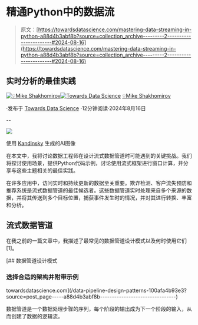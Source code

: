 # 精通Python中的数据流

> 原文：[https://towardsdatascience.com/mastering-data-streaming-in-python-a88d4b3abf8b?source=collection_archive---------2-----------------------#2024-08-16](https://towardsdatascience.com/mastering-data-streaming-in-python-a88d4b3abf8b?source=collection_archive---------2-----------------------#2024-08-16)

## 实时分析的最佳实践

[](https://mshakhomirov.medium.com/?source=post_page---byline--a88d4b3abf8b--------------------------------)[![💡Mike Shakhomirov](../Images/bc6895c7face3244d488feb97ba0f68e.png)](https://mshakhomirov.medium.com/?source=post_page---byline--a88d4b3abf8b--------------------------------)[](https://towardsdatascience.com/?source=post_page---byline--a88d4b3abf8b--------------------------------)[![Towards Data Science](../Images/a6ff2676ffcc0c7aad8aaf1d79379785.png)](https://towardsdatascience.com/?source=post_page---byline--a88d4b3abf8b--------------------------------) [💡Mike Shakhomirov](https://mshakhomirov.medium.com/?source=post_page---byline--a88d4b3abf8b--------------------------------)

·发布于 [Towards Data Science](https://towardsdatascience.com/?source=post_page---byline--a88d4b3abf8b--------------------------------) ·12分钟阅读·2024年8月16日

--

![](../Images/c13a38b7b469c4368d93945a45573c50.png)

使用 [Kandinsky](https://github.com/ai-forever/Kandinsky-2) 生成的AI图像

在本文中，我将讨论数据工程师在设计流式数据管道时可能遇到的关键挑战。我们将探讨使用场景，提供Python代码示例，讨论使用流式框架进行窗口计算，并分享与这些主题相关的最佳实践。

在许多应用中，访问实时和持续更新的数据至关重要。欺诈检测、客户流失预防和推荐系统是流式数据管道的最佳候选者。这些数据管道实时处理来自多个来源的数据，并将其传送到多个目标位置，捕获事件发生时的情况，并对其进行转换、丰富和分析。

## 流式数据管道

在我之前的一篇文章中，我描述了最常见的数据管道设计模式以及何时使用它们 [1]。

[](/data-pipeline-design-patterns-100afa4b93e3?source=post_page-----a88d4b3abf8b--------------------------------) [## 数据管道设计模式

### 选择合适的架构并附带示例

towardsdatascience.com](/data-pipeline-design-patterns-100afa4b93e3?source=post_page-----a88d4b3abf8b--------------------------------)

数据管道是一个数据处理步骤的序列，每个阶段的输出成为下一个阶段的输入，从而创建了数据的逻辑流。
